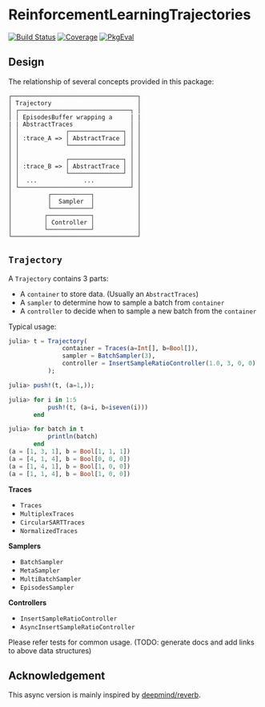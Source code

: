 # ReinforcementLearningTrajectories

[![Build Status](https://github.com/JuliaReinforcementLearning/ReinforcementLearningTrajectories.jl/actions/workflows/CI.yml/badge.svg?branch=main)](https://github.com/JuliaReinforcementLearning/ReinforcementLearningTrajectories.jl/actions/workflows/CI.yml?query=branch%3Amain)
[![Coverage](https://codecov.io/gh/JuliaReinforcementLearning/ReinforcementLearningTrajectories.jl/branch/main/graph/badge.svg)](https://codecov.io/gh/JuliaReinforcementLearning/ReinforcementLearningTrajectories.jl)
[![PkgEval](https://JuliaCI.github.io/NanosoldierReports/pkgeval_badges/T/Trajectories.svg)](https://JuliaCI.github.io/NanosoldierReports/pkgeval_badges/report.html)

## Design

The relationship of several concepts provided in this package:

```
┌───────────────────────────────────┐
│ Trajectory                        │
│ ┌───────────────────────────────┐ │
│ │ EpisodesBuffer wrapping a     | |
| | AbstractTraces                │ │
│ │             ┌───────────────┐ │ │
│ │ :trace_A => │ AbstractTrace │ │ │
│ │             └───────────────┘ │ │
│ │                               │ │
│ │             ┌───────────────┐ │ │
│ │ :trace_B => │ AbstractTrace │ │ │
│ │             └───────────────┘ │ │
│ │  ...             ...          │ │
│ └───────────────────────────────┘ │
│          ┌───────────┐            │
│          │  Sampler  │            │
│          └───────────┘            │
│         ┌────────────┐            │
│         │ Controller │            │
│         └────────────┘            │
└───────────────────────────────────┘
```

## `Trajectory`

A `Trajectory` contains 3 parts:

- A `container` to store data. (Usually an `AbstractTraces`)
- A `sampler` to determine how to sample a batch from `container`
- A `controller` to decide when to sample a new batch from the `container`

Typical usage:

```julia
julia> t = Trajectory(
               container = Traces(a=Int[], b=Bool[]), 
               sampler = BatchSampler(3), 
               controller = InsertSampleRatioController(1.0, 3, 0, 0)
           );

julia> push!(t, (a=1,));

julia> for i in 1:5
           push!(t, (a=i, b=iseven(i)))
       end

julia> for batch in t
           println(batch)
       end
(a = [1, 3, 1], b = Bool[1, 1, 1])
(a = [4, 1, 4], b = Bool[0, 0, 0])
(a = [1, 4, 1], b = Bool[1, 0, 0])
(a = [1, 1, 4], b = Bool[1, 0, 0])
```

**Traces**

- `Traces`
- `MultiplexTraces`
- `CircularSARTTraces`
- `NormalizedTraces`

**Samplers**

- `BatchSampler`
- `MetaSampler`
- `MultiBatchSampler`
- `EpisodesSampler`

**Controllers**

- `InsertSampleRatioController` 
- `AsyncInsertSampleRatioController`


Please refer tests for common usage. (TODO: generate docs and add links to above data structures)

## Acknowledgement

This async version is mainly inspired by [deepmind/reverb](https://github.com/deepmind/reverb). 
